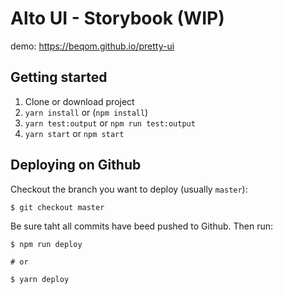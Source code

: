 # Alto UI - Storybook (WIP)

demo: https://beqom.github.io/pretty-ui

## Getting started

1. Clone or download project
2. `yarn install` or (`npm install`)
4. `yarn test:output` or `npm run test:output`
3. `yarn start` or `npm start`


## Deploying on Github

Checkout the branch you want to deploy (usually `master`):

```
$ git checkout master
```

Be sure taht all commits have beed pushed to Github. Then run:

```
$ npm run deploy

# or

$ yarn deploy
```
